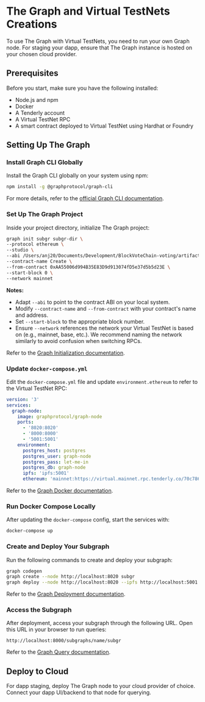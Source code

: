 # The Graph and Virtual TestNets Creations

To use The Graph with Virtual TestNets, you need to run your own Graph node. For staging your dapp, ensure that The Graph instance is hosted on your chosen cloud provider.

## Prerequisites

Before you start, make sure you have the following installed:

- Node.js and npm
- Docker
- A Tenderly account
- A Virtual TestNet RPC
- A smart contract deployed to Virtual TestNet using Hardhat or Foundry

## Setting Up The Graph

### Install Graph CLI Globally

Install the Graph CLI globally on your system using npm:

```bash
npm install -g @graphprotocol/graph-cli
```

For more details, refer to the [official Graph CLI documentation](https://thegraph.com/docs/).

### Set Up The Graph Project

Inside your project directory, initialize The Graph project:

```bash
graph init subgr subgr-dir \
--protocol ethereum \
--studio \
--abi /Users/anj20/Documents/Development/BlockVoteChain-voting/artifacts/contracts/VotingContract.sol/VotingContract.json \
--contract-name Create \
--from-contract 0xAA55006d994B35E83D9d913074fD5e37d5b5d23E \
--start-block 0 \
--network mainnet

```

**Notes:**

- Adapt `--abi` to point to the contract ABI on your local system.
- Modify `--contract-name` and `--from-contract` with your contract's name and address.
- Set `--start-block` to the appropriate block number.
- Ensure `--network` references the network your Virtual TestNet is based on (e.g., mainnet, base, etc.). We recommend naming the network similarly to avoid confusion when switching RPCs.

Refer to the [Graph Initialization documentation](https://thegraph.com/docs/).

### Update `docker-compose.yml`

Edit the `docker-compose.yml` file and update `environment.ethereum` to refer to the Virtual TestNet RPC:

```yaml
version: '3'
services:
  graph-node:
    image: graphprotocol/graph-node
    ports:
      - '8020:8020'
      - '8000:8000'
      - '5001:5001'
    environment:
      postgres_host: postgres
      postgres_user: graph-node
      postgres_pass: let-me-in
      postgres_db: graph-node
      ipfs: 'ipfs:5001'
      ethereum: 'mainnet:https://virtual.mainnet.rpc.tenderly.co/70c7861d-2eb0-41c8-9bc0-e7f68425ce09'
```

Refer to the [Graph Docker documentation](https://thegraph.com/docs/).

### Run Docker Compose Locally

After updating the `docker-compose` config, start the services with:

```bash
docker-compose up
```

### Create and Deploy Your Subgraph

Run the following commands to create and deploy your subgraph:

```bash
graph codegen
graph create --node http://localhost:8020 subgr
graph deploy --node http://localhost:8020 --ipfs http://localhost:5001 subgr
```

Refer to the [Graph Deployment documentation](https://thegraph.com/docs/).

### Access the Subgraph

After deployment, access your subgraph through the following URL. Open this URL in your browser to run queries:

```
http://localhost:8000/subgraphs/name/subgr
```

Refer to the [Graph Query documentation](https://thegraph.com/docs/).

## Deploy to Cloud

For dapp staging, deploy The Graph node to your cloud provider of choice. Connect your dapp UI/backend to that node for querying.